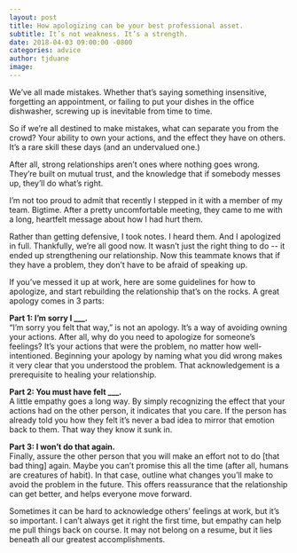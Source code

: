 ```yaml
---
layout: post
title: How apologizing can be your best professional asset.
subtitle: It’s not weakness. It’s a strength.
date: 2018-04-03 09:00:00 -0800
categories: advice
author: tjduane
image:
---
```


We’ve all made mistakes. Whether that’s saying something insensitive, forgetting an appointment, or failing to put your dishes in the office dishwasher, screwing up is inevitable from time to time.

So if we’re all destined to make mistakes, what can separate you from the crowd? Your ability to own your actions, and the effect they have on others. It’s a rare skill these days (and an undervalued one.)

After all, strong relationships aren’t ones where nothing goes wrong. They’re built on mutual trust, and the knowledge that if somebody messes up, they’ll do what’s right.

I’m not too proud to admit that recently I stepped in it with a member of my team. Bigtime. After a pretty uncomfortable meeting, they came to me with a long, heartfelt message about how I had hurt them.

Rather than getting defensive, I took notes. I heard them. And I apologized in full. Thankfully, we’re all good now. It wasn’t just the right thing to do -- it ended up strengthening our relationship. Now this teammate knows that if they have a problem, they don’t have to be afraid of speaking up.

If you’ve messed it up at work, here are some guidelines for how to apologize, and start rebuilding the relationship that’s on the rocks. A great apology comes in 3 parts:

**Part 1: I’m sorry I ___.** <br>
“I’m sorry you felt that way,” is not an apology. It’s a way of avoiding owning your actions. After all, why do you need to apologize for someone’s feelings? It’s your actions that were the problem, no matter how well-intentioned. Beginning your apology by naming what you did wrong makes it very clear that you understood the problem. That acknowledgement is a prerequisite to healing your relationship.

**Part 2: You must have felt ___.** <br>
A little empathy goes a long way. By simply recognizing the effect that your actions had on the other person, it indicates that you care. If the person has already told you how they felt it’s never a bad idea to mirror that emotion back to them. That way they know it sunk in.

**Part 3: I won’t do that again.** <br>
Finally, assure the other person that you will make an effort not to do [that bad thing] again. Maybe you can’t promise this all the time (after all, humans are creatures of habit). In that case, outline what changes you’ll make to avoid the problem in the future. This offers reassurance that the relationship can get better, and helps everyone move forward.

Sometimes it can be hard to acknowledge others’ feelings at work, but it’s so important. I can’t always get it right the first time, but empathy can help me pull things back on course. It may not belong on a resume, but it lies beneath all our greatest accomplishments.
